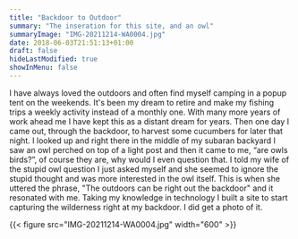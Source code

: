 ```yaml
---
title: "Backdoor to Outdoor"
summary: "The inseration for this site, and an owl"
summaryImage: "IMG-20211214-WA0004.jpg"
date: 2018-06-03T21:51:13+01:00
draft: false
hideLastModified: true
showInMenu: false
---
```


I have always loved the outdoors and often find myself camping in a popup tent on the weekends. It's been my dream to retire and make my fishing trips a weekly activity instead of a monthly one. With many more years of work ahead me I have kept this as a distant dream for years. Then one day I came out, through the backdoor, to harvest some cucumbers for later that night. I looked up and right there in the middle of my subaran backyard I saw an owl perched on top of a light post and then it came to me, “are owls birds?”, of course they are, why would I even question that. I told my wife of the stupid owl question I just asked myself and she seemed to ignore the stupid thought and was more interested in the owl itself. This is when she uttered the phrase, "The outdoors can be right out the backdoor" and it resonated with me. Taking my knowledge in technology I built a site to start capturing the wilderness right at my backdoor. I did get a photo of it.

 {{< figure src="IMG-20211214-WA0004.jpg" width="600" >}}

